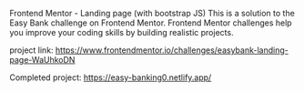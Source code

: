 Frontend Mentor - Landing page (with bootstrap JS) This is a solution to the Easy Bank challenge on Frontend Mentor. Frontend Mentor challenges help you improve your coding skills by building realistic projects.

project link: https://www.frontendmentor.io/challenges/easybank-landing-page-WaUhkoDN

Completed project: https://easy-banking0.netlify.app/
